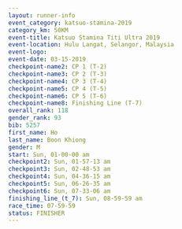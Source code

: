 ```yaml
---
layout: runner-info 
event_category: katsuo-stamina-2019 
category_km: 50KM 
event-title: Katsuo Stamina Titi Ultra 2019 
event-location: Hulu Langat, Selangor, Malaysia 
event-logo: 
event-date: 03-15-2019 
checkpoint-name2: CP 1 (T-2) 
checkpoint-name3: CP 2 (T-3) 
checkpoint-name4: CP 3 (T-4) 
checkpoint-name5: CP 4 (T-5) 
checkpoint-name6: CP 5 (T-6) 
checkpoint-name8: Finishing Line (T-7) 
overall_rank: 118
gender_rank: 93
bib: 5257
first_name: Ho
last_name: Boon Khiong
gender: M
start: Sun, 01-00-00 am
checkpoint2: Sun, 01-57-13 am
checkpoint3: Sun, 02-48-53 am
checkpoint4: Sun, 04-36-15 am
checkpoint5: Sun, 06-26-35 am
checkpoint6: Sun, 07-33-06 am
finishing_line_(t_7): Sun, 08-59-59 am
race_time: 07-59-59
status: FINISHER
---
```

